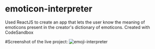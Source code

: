 # emoticon-interpreter
Used ReactJS to create an app that lets the user know the meaning of emoticons present in the creator's dictionary of emoticons. Created with CodeSandbox

#Screenshot of the live project:
![emoji-interpreter](https://user-images.githubusercontent.com/19659594/200851620-19703841-c277-4484-8d11-c29b12246e44.png)
